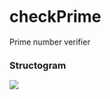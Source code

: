 # checkPrime
Prime number verifier

<h3>Structogram</h3>

<img src="https://github.com/mdu4432/checkPrime/blob/master/checkPrime.png?raw=true"></img>
